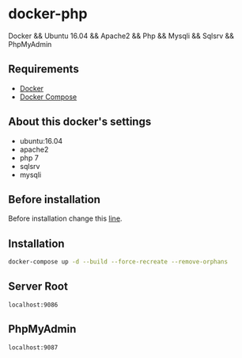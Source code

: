 # docker-php

Docker && Ubuntu 16.04 && Apache2 && Php && Mysqli && Sqlsrv && PhpMyAdmin

## Requirements

* [Docker](https://www.docker.com/)
* [Docker Compose](https://docs.docker.com/compose/)

## About this docker's settings

- ubuntu:16.04
- apache2
- php 7
- sqlsrv
- mysqli

## Before installation

Before installation change this [line](https://github.com/emalherbi/docker-php-7/blob/master/docker-compose.yml#L10).

## Installation

```bash
docker-compose up -d --build --force-recreate --remove-orphans
```

## Server Root

```
localhost:9086
```

## PhpMyAdmin

```
localhost:9087
```